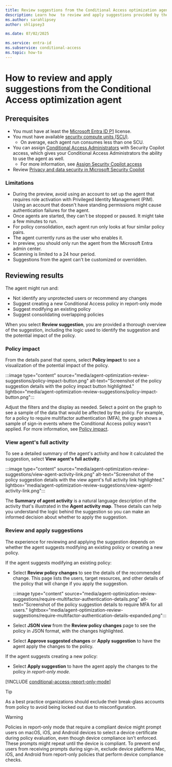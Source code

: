 ```yaml
---
title: Review suggestions from the Conditional Access optimization agent
description: Learn how  to review and apply suggestions provided by the Security Copilot for Microsoft Entra optimization agent.
ms.author: sarahlipsey
author: shlipsey3

ms.date: 07/02/2025

ms.service: entra-id
ms.subservice: conditional-access
ms.topic: how-to
---
```


# How to review and apply suggestions from the Conditional Access optimization agent

## Prerequisites

- You must have at least the [Microsoft Entra ID P1](overview.md#license-requirements) license.
- You must have available [security compute units (SCU)](/copilot/security/manage-usage).
   - On average, each agent run consumes less than one SCU.
- You can assign [Conditional Access Administrators](../role-based-access-control/permissions-reference.md#conditional-access-administrator) with Security Copilot access, which gives your Conditional Access Administrators the ability to use the agent as well.
   - For more information, see [Assign Security Copilot access](/copilot/security/authentication#assign-security-copilot-access)
- Review [Privacy and data security in Microsoft Security Copilot](/copilot/security/privacy-data-security)

### Limitations

- During the preview, avoid using an account to set up the agent that requires role activation with Privileged Identity Management (PIM). Using an account that doesn't have standing permissions might cause authentication failures for the agent.
- Once agents are started, they can't be stopped or paused. It might take a few minutes to run.
- For policy consolidation, each agent run only looks at four similar policy pairs.
- The agent currently runs as the user who enables it.
- In preview, you should only run the agent from the Microsoft Entra admin center.
- Scanning is limited to a 24 hour period.
- Suggestions from the agent can't be customized or overridden.

## Reviewing results

The agent might run and:

- Not identify any unprotected users or recommend any changes
- Suggest creating a new Conditional Access policy in report-only mode
- Suggest modifying an existing policy
- Suggest consolidating overlapping policies

When you select **Review suggestion**, you are provided a thorough overview of the suggestion, including the logic used to identify the suggestion and the potential impact of the policy.

### Policy impact

From the details panel that opens, select **Policy impact** to see a visualization of the potential impact of the policy.

:::image type="content" source="media/agent-optimization-review-suggestions/policy-impact-button.png" alt-text="Screenshot of the policy suggestion details with the policy impact button highlighted." lightbox="media/agent-optimization-review-suggestions/policy-impact-button.png":::

Adjust the filters and the display as needed. Select a point on the graph to see a sample of the data that would be affected by the policy. For example, for a policy to require multifactor authentication (MFA), the graph shows a sample of sign-in events where the Conditional Access policy wasn't applied. For more information, see [Policy impact](concept-conditional-access-report-only.md#reviewing-results).

### View agent's full activity

To see a detailed summary of the agent's activity and how it calculated the suggestion, select **View agent's full activity**. 

:::image type="content" source="media/agent-optimization-review-suggestions/view-agent-activity-link.png" alt-text="Screenshot of the policy suggestion details with the view agent's full activity link highlighted." lightbox="media/agent-optimization-review-suggestions/view-agent-activity-link.png":::

The **Summary of agent activity** is a natural language description of the activity that's illustrated in the **Agent activity map**. These details can help you understand the logic behind the suggestion so you can make an informed decision about whether to apply the suggestion. 

### Review and apply suggestions

The experience for reviewing and applying the suggestion depends on whether the agent suggests modifying an existing policy or creating a new policy. 

If the agent suggests modifying an existing policy:

- Select **Review policy changes** to see the details of the recommended change. This page lists the users, target resources, and other details of the policy that will change if you apply the suggestion.

    :::image type="content" source="media/agent-optimization-review-suggestions/require-multifactor-authentication-details.png" alt-text="Screenshot of the policy suggestion details to require MFA for all users." lightbox="media/agent-optimization-review-suggestions/require-multifactor-authentication-details-expanded.png":::

- Select **JSON view** from the **Review policy changes** page to see the policy in JSON format, with the changes highlighted. 

- Select **Approve suggested changes** or **Apply suggestion** to have the agent apply the changes to the policy.

If the agent suggests creating a new policy:

- Select **Apply suggestion** to have the agent apply the changes to the policy *in report-only mode*.

[!INCLUDE [conditional-access-report-only-mode](../../includes/conditional-access-report-only-mode.md)]

> [!TIP]
> As a best practice organizations should exclude their break-glass accounts from policy to avoid being locked out due to misconfiguration.

> [!WARNING]
> Policies in report-only mode that require a compliant device might prompt users on macOS, iOS, and Android devices to select a device certificate during policy evaluation, even though device compliance isn't enforced. These prompts might repeat until the device is compliant. To prevent end users from receiving prompts during sign-in, exclude device platforms Mac, iOS, and Android from report-only policies that perform device compliance checks.